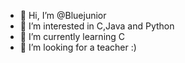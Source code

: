 - 👋 Hi, I’m @Bluejunior
- 👀 I’m interested in C,Java and Python
- 🌱 I’m currently learning C
- 💞️ I’m looking for a teacher :)

<!---
Bluejunior/Bluejunior is a ✨ special ✨ repository because its `README.md` (this file) appears on your GitHub profile.
You can click the Preview link to take a look at your changes.
--->
